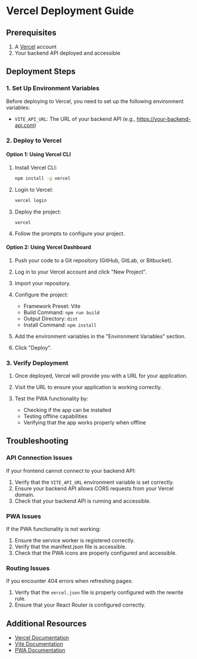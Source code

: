 # Vercel Deployment Guide

## Prerequisites

1. A [Vercel](https://vercel.com) account
2. Your backend API deployed and accessible

## Deployment Steps

### 1. Set Up Environment Variables

Before deploying to Vercel, you need to set up the following environment variables:

- `VITE_API_URL`: The URL of your backend API (e.g., https://your-backend-api.com)

### 2. Deploy to Vercel

#### Option 1: Using Vercel CLI

1. Install Vercel CLI:
   ```bash
   npm install -g vercel
   ```

2. Login to Vercel:
   ```bash
   vercel login
   ```

3. Deploy the project:
   ```bash
   vercel
   ```

4. Follow the prompts to configure your project.

#### Option 2: Using Vercel Dashboard

1. Push your code to a Git repository (GitHub, GitLab, or Bitbucket).

2. Log in to your Vercel account and click "New Project".

3. Import your repository.

4. Configure the project:
   - Framework Preset: Vite
   - Build Command: `npm run build`
   - Output Directory: `dist`
   - Install Command: `npm install`

5. Add the environment variables in the "Environment Variables" section.

6. Click "Deploy".

### 3. Verify Deployment

1. Once deployed, Vercel will provide you with a URL for your application.

2. Visit the URL to ensure your application is working correctly.

3. Test the PWA functionality by:
   - Checking if the app can be installed
   - Testing offline capabilities
   - Verifying that the app works properly when offline

## Troubleshooting

### API Connection Issues

If your frontend cannot connect to your backend API:

1. Verify that the `VITE_API_URL` environment variable is set correctly.
2. Ensure your backend API allows CORS requests from your Vercel domain.
3. Check that your backend API is running and accessible.

### PWA Issues

If the PWA functionality is not working:

1. Ensure the service worker is registered correctly.
2. Verify that the manifest.json file is accessible.
3. Check that the PWA icons are properly configured and accessible.

### Routing Issues

If you encounter 404 errors when refreshing pages:

1. Verify that the `vercel.json` file is properly configured with the rewrite rule.
2. Ensure that your React Router is configured correctly.

## Additional Resources

- [Vercel Documentation](https://vercel.com/docs)
- [Vite Documentation](https://vitejs.dev/guide/)
- [PWA Documentation](https://web.dev/progressive-web-apps/)
